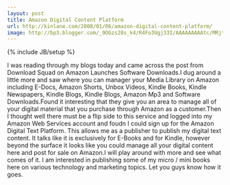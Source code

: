 ```yaml
---
layout: post
title: Amazon Digital Content Platform
url: http://kinlane.com/2008/01/06/amazon-digital-content-platform/
image: http://bp3.blogger.com/_9OGzs28s_k4/R4Fo3Ugj33I/AAAAAAAAAtc/MRjto_t6VN0/s320/amazon+digital+text+platform1.jpg
---
```

{% include JB/setup %}
I was reading through my blogs today and came across the post from Download Squad on Amazon Launches Software Downloads.I dug around a little more and saw where you can manager your Media Library on Amazon including E-Docs, Amazon Shorts, Unbox Videos, Kindle Books, Kindle Newspapers, Kindle Blogs, Kindle Blogs, Amazon Mp3 and Software Downloads.Found it interesting that they give you an area to manage all of your digital material that you purchase through Amazon as a customer.Then I thought well there must be a flip side to this service and logged into my Amazon Web Services account and foudn I could sign up for the Amazon Digital Text Platform.  This allows me as a publisher to publish my digital text content.   It talks like it is exclusively for E-Books and for Kindle, however beyond the surface it looks like you could manage all your digital content here and post for sale on Amazon.I will play around with more and see what comes of it.  I am interested in publishing some of my micro / mini books here on various technology and marketing topics.  Let you guys know how it goes.